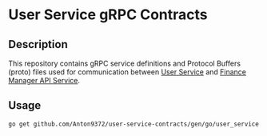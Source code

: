 # User Service gRPC Contracts

## Description

This repository contains gRPC service definitions and Protocol Buffers (proto) files used for communication between
[User Service](https://github.com/Anton9372/user-service) and
[Finance Manager API Service](https://github.com/Anton9372/finance-manager-api-service).

## Usage

```bash
go get github.com/Anton9372/user-service-contracts/gen/go/user_service